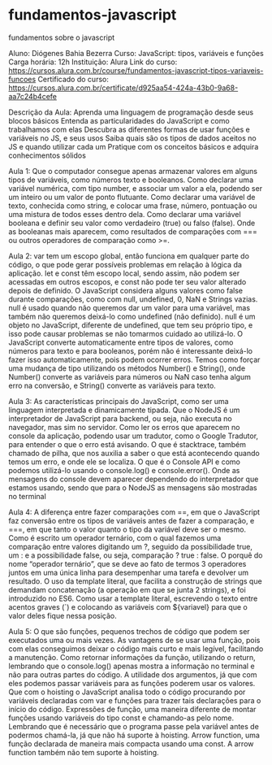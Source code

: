 # fundamentos-javascript
fundamentos sobre o javascript

Aluno: Diógenes Bahia Bezerra
Curso: JavaScript: tipos, variáveis e funções
Carga horária: 12h
Instituição: Alura
Link do curso: https://cursos.alura.com.br/course/fundamentos-javascript-tipos-variaveis-funcoes
Certificado do curso: https://cursos.alura.com.br/certificate/d925aa54-424a-43b0-9a68-aa7c24b4cefe

Descrição da Aula:
    Aprenda uma linguagem de programação desde seus blocos básicos
    Entenda as particularidades do JavaScript e como trabalhamos com elas
    Descubra as diferentes formas de usar funções e variáveis no JS, e seus usos
    Saiba quais são os tipos de dados aceitos no JS e quando utilizar cada um
    Pratique com os conceitos básicos e adquira conhecimentos sólidos

Aula 1:
    Que o computador consegue apenas armazenar valores em alguns tipos de variáveis, como números texto e booleanos.
    Como declarar uma variável numérica, com tipo number, e associar um valor a ela, podendo ser um inteiro ou um valor de ponto flutuante.
    Como declarar uma variável de texto, conhecida como string, e colocar uma frase, número, pontuação ou uma mistura de todos esses dentro dela.
    Como declarar uma variável booleana e definir seu valor como verdadeiro (true) ou falso (false).
    Onde as booleanas mais aparecem, como resultados de comparações com === ou outros operadores de comparação como >=.

Aula 2:
    var tem um escopo global, então funciona em qualquer parte do código, o que pode gerar possíveis problemas em relação à lógica da aplicação.
    let e const têm escopo local, sendo assim, não podem ser acessadas em outros escopos, e const não pode ter seu valor alterado depois de definido.
    O JavaScript considera alguns valores como false durante comparações, como com null, undefined, 0, NaN e Strings vazias.
    null é usado quando não queremos dar um valor para uma variável, mas também não queremos deixá-lo como undefined (não definido).
    null é um objeto no JavaScript, diferente de undefined, que tem seu próprio tipo, e isso pode causar problemas se não tomarmos cuidado ao utilizá-lo.
    O JavaScript converte automaticamente entre tipos de valores, como números para texto e para booleanos, porém não é interessante deixá-lo fazer isso automaticamente, pois podem ocorrer erros.
    Temos como forçar uma mudança de tipo utilizando os métodos Number() e String(), onde Number() converte as variáveis para números ou NaN caso tenha algum erro na conversão, e String() converte as variáveis para texto.

Aula 3:
    As características principais do JavaScript, como ser uma linguagem interpretada e dinamicamente tipada.
    Que o NodeJS é um interpretador de JavaScript para backend, ou seja, não executa no navegador, mas sim no servidor.
    Como ler os erros que aparecem no console da aplicação, podendo usar um tradutor, como o Google Tradutor, para entender o que o erro está avisando.
    O que é stacktrace, também chamado de pilha, que nos auxilia a saber o que está acontecendo quando temos um erro, e onde ele se localiza.
    O que é o Console API e como podemos utilizá-lo usando o console.log() e console.error().
    Onde as mensagens do console devem aparecer dependendo do interpretador que estamos usando, sendo que para o NodeJS as mensagens são mostradas no terminal

Aula 4:
    A diferença entre fazer comparações com ==, em que o JavaScript faz conversão entre os tipos de variáveis antes de fazer a comparação, e ===, em que tanto o valor quanto o tipo da variável deve ser o mesmo.
    Como é escrito um operador ternário, com o qual fazemos uma comparação entre valores digitando um ?, seguido da possibilidade true, um : e a possibilidade false, ou seja, comparação ? true : false.
    O porquê do nome “operador ternário”, que se deve ao fato de termos 3 operadores juntos em uma única linha para desempenhar uma tarefa e devolver um resultado.
    O uso da template literal, que facilita a construção de strings que demandam concatenação (a operação em que se junta 2 strings), e foi introduzido no ES6.
    Como usar a template literal, escrevendo o texto entre acentos graves (`) e colocando as variáveis com ${variavel} para que o valor deles fique nessa posição.
    
Aula 5:
    O que são funções, pequenos trechos de código que podem ser executados uma ou mais vezes.
    As vantagens de se usar uma função, pois com elas conseguimos deixar o código mais curto e mais legível, facilitando a manutenção.
    Como retornar informações da função, utilizando o return, lembrando que o console.log() apenas mostra a informação no terminal e não para outras partes do código.
    A utilidade dos argumentos, já que com eles podemos passar variáveis para as funções poderem usar os valores.
    Que com o hoisting o JavaScript analisa todo o código procurando por variáveis declaradas com var e funções para trazer tais declarações para o início do código.
    Expressões de função, uma maneira diferente de montar funções usando variáveis do tipo const e chamando-as pelo nome. Lembrando que é necessário que o programa passe pela variável antes de podermos chamá-la, já que não há suporte à hoisting.
    Arrow function, uma função declarada de maneira mais compacta usando uma const. A arrow function também não tem suporte à hoisting.
